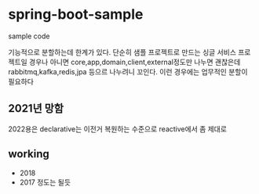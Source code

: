 # spring-boot-sample
sample code

기능적으로 분할하는데 한계가 있다.
단순히 샘플 프로젝트로 만드는 싱글 서비스 프로젝트일 경우나 아니면 core,app,domain,client,external정도만 나누면 괜찮은데
rabbitmq,kafka,redis,jpa 등으르 나누려니 꼬인다.
이런 경우에는 업무적인 분할이 필요하다

## 2021년 망함
2022용은 declarative는 이전거 복원하는 수준으로
reactive에서 좀 제대로

## working
* 2018
* 2017
정도는 될듯

